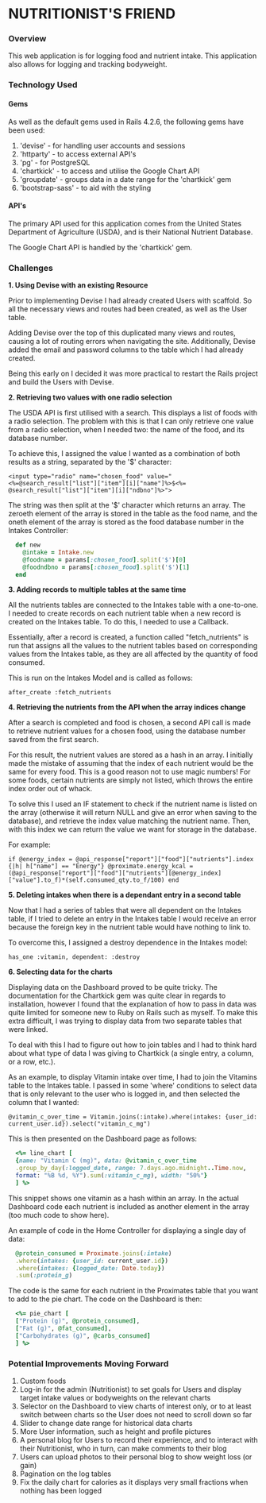 # NUTRITIONIST'S FRIEND

### Overview

This web application is for logging food and nutrient intake. This
application also allows for logging and tracking bodyweight.


### Technology Used

#### Gems

As well as the default gems used in Rails 4.2.6, the following gems have been
used:

1. 'devise' - for handling user accounts and sessions
2. 'httparty' - to access external API's
3. 'pg' - for PostgreSQL
4. 'chartkick' - to access and utilise the Google Chart API
5. 'groupdate' - groups data in a date range for the 'chartkick' gem
5. 'bootstrap-sass' - to aid with the styling

#### API's

The primary API used for this application comes from the United States
Department of Agriculture (USDA), and is their National Nutrient Database.

The Google Chart API is handled by the 'chartkick' gem.


### Challenges

**1. Using Devise with an existing Resource**

  Prior to implementing Devise I had already created Users with scaffold. So
  all the necessary views and routes had been created, as well as the User table.

  Adding Devise over the top of this duplicated many views and routes, causing a
  lot of routing errors when navigating the site. Additionally, Devise added the
  email and password columns to the table which I had already created.

  Being this early on I decided it was more practical to restart the Rails
  project and build the Users with Devise.

**2. Retrieving two values with one radio selection**

  The USDA API is first utilised with a search. This displays a list of foods
  with a radio selection. The problem with this is that I can only retrieve one
  value from a radio selection, when I needed two: the name of the food, and its
  database number.

  To achieve this, I assigned the value I wanted as a combination of both
  results as a string, separated by the '$' character:

`<input type="radio" name="chosen_food" value="<%=@search_result["list"]["item"][i]["name"]%>$<%= @search_result["list"]["item"][i]["ndbno"]%>">`

  The string was then split at the '$' character which returns an array. The
  zeroeth element of the array is stored in the table as the food name, and the
  oneth element of the array is stored as the food database number in the Intakes
  Controller:

```ruby
  def new
    @intake = Intake.new
    @foodname = params[:chosen_food].split('$')[0]
    @foodndbno = params[:chosen_food].split('$')[1]
  end
```

**3. Adding records to multiple tables at the same time**

  All the nutrients tables are connected to the Intakes table with a one-to-one.
  I needed to create records on each nutrient table when a new record is created
  on the Intakes table. To do this, I needed to use a Callback.

  Essentially, after a record is created, a function called "fetch_nutrients" is
  run that assigns all the values to the nutrient tables based on corresponding
  values from the Intakes table, as they are all affected by the quantity of food
  consumed.

  This is run on the Intakes Model and is called as follows:

`after_create :fetch_nutrients`

**4. Retrieving the nutrients from the API when the array indices change**

  After a search is completed and food is chosen, a second API call is made to
  retrieve nutrient values for a chosen food, using the database number saved from
  the first search.

  For this result, the nutrient values are stored as a hash in an array. I
  initially made the mistake of assuming that the index of each nutrient would
  be the same for every food. This is a good reason not to use magic numbers!
  For some foods, certain nutrients are simply not listed, which throws the entire
  index order out of whack.

  To solve this I used an IF statement to check if the nutrient name is listed on
  the array (otherwise it will return NULL and give an error when saving to the
  database), and retrieve the index value matching the nutrient name. Then,
  with this index we can return the value we want for storage in the database.

  For example:

`if @energy_index = @api_response["report"]["food"]["nutrients"].index {|h| h["name"] == "Energy"}
  @proximate.energy_kcal = (@api_response["report"]["food"]["nutrients"][@energy_index]["value"].to_f)*(self.consumed_qty.to_f/100)
end`

**5. Deleting intakes when there is a dependant entry in a second table**

  Now that I had a series of tables that were all dependent on the Intakes table,
  if I tried to delete an entry in the Intakes table I would receive an error
  because the foreign key in the nutrient table would have nothing to link to.

  To overcome this, I assigned a destroy dependence in the Intakes model:

`has_one :vitamin, dependent: :destroy`

**6. Selecting data for the charts**

  Displaying data on the Dashboard proved to be quite tricky. The documentation
  for the Chartkick gem was quite clear in regards to installation, however I
  found that the explanation of how to pass in data was quite limited for
  someone new to Ruby on Rails such as myself. To make this extra difficult,
  I was trying to display data from two separate tables that were linked.

  To deal with this I had to figure out how to join tables and I had to think hard
  about what type of data I was giving to Chartkick (a single entry, a column, or a
  row, etc.).

  As an example, to display Vitamin intake over time, I had to join the Vitamins
  table to the Intakes table. I passed in some 'where' conditions to select
  data that is only relevant to the user who is logged in, and then selected the
  column that I wanted:

`@vitamin_c_over_time = Vitamin.joins(:intake).where(intakes: {user_id: current_user.id}).select("vitamin_c_mg")`

  This is then presented on the Dashboard page as follows:

```ruby
  <%= line_chart [
  {name: "Vitamin C (mg)", data: @vitamin_c_over_time
  .group_by_day(:logged_date, range: 7.days.ago.midnight..Time.now,
  format: "%B %d, %Y").sum(:vitamin_c_mg), width: "50%"}
  ] %>
```

  This snippet shows one vitamin as a hash within an array. In the actual
  Dashboard code each nutrient is included as another element in the array (too
  much code to show here).

  An example of code in the Home Controller for displaying a single day of data:

```ruby
  @protein_consumed = Proximate.joins(:intake)
  .where(intakes: {user_id: current_user.id})
  .where(intakes: {logged_date: Date.today})
  .sum(:protein_g)
```

  The code is the same for each nutrient in the Proximates table that you want to
  add to the pie chart. The code on the Dashboard is then:

```ruby
  <%= pie_chart [
  ["Protein (g)", @protein_consumed],
  ["Fat (g)", @fat_consumed],
  ["Carbohydrates (g)", @carbs_consumed]
  ] %>
```


### Potential Improvements Moving Forward

1. Custom foods
2. Log-in for the admin (Nutritionist) to set goals for Users and display
target intake values or bodyweights on the relevant charts
3. Selector on the Dashboard to view charts of interest only, or to at least
switch between charts so the User does not need to scroll down so far
4. Slider to change date range for historical data charts
5. More User information, such as height and profile pictures
6. A personal blog for Users to record their experience, and to interact with
their Nutritionist, who in turn, can make comments to their blog
7. Users can upload photos to their personal blog to show weight loss (or gain)
8. Pagination on the log tables
9. Fix the daily chart for calories as it displays very small fractions
when nothing has been logged
